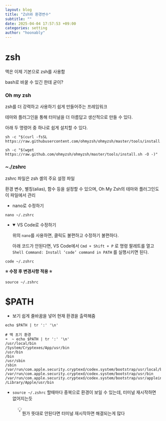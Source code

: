 ```yaml
---
layout: blog
title: "Zsh와 환경변수"
subtitle: ""
date: 2025-04-04 17:57:53 +09:00
categories: setting
author: "hoonably"
---
```

<div class="page-body"><h1 id="181451cf-7b79-80a4-a65e-eaa706a6d128" class="">zsh</h1><p id="181451cf-7b79-80c7-b713-d4d2ef1b1b4e" class="">맥은 이제 기본으로 zsh를 사용함</p><p id="181451cf-7b79-80aa-97da-fcaba62fc70b" class="">bash로 바꿀 수 있긴 한데 굳이?</p><p id="182451cf-7b79-8016-9320-ca8157ed2cd8" class="">
</p><h3 id="181451cf-7b79-80b7-8107-f67f31569355" class="">Oh my zsh</h3><p id="f33cdece-cfc2-45f3-ac45-08fbdf99ccb2" class="">zsh를 더 강력하고 사용하기 쉽게 만들어주는 프레임워크</p><p id="182451cf-7b79-80ed-819e-e544fa83abb5" class="">테마와 플러그인을 통해 터미널을 더 아름답고 생산적으로 만들 수 있다. </p><p id="182451cf-7b79-8064-8ef3-dc442d6b1da0" class="">아래 두 명령어 중 하나로 쉽게 설치할 수 있다.</p><script src="https://cdnjs.cloudflare.com/ajax/libs/prism/1.29.0/prism.min.js" integrity="sha512-7Z9J3l1+EYfeaPKcGXu3MS/7T+w19WtKQY/n+xzmw4hZhJ9tyYmcUS+4QqAlzhicE5LAfMQSF3iFTK9bQdTxXg==" crossorigin="anonymous" referrerPolicy="no-referrer"></script><link rel="stylesheet" href="https://cdnjs.cloudflare.com/ajax/libs/prism/1.29.0/themes/prism.min.css" integrity="sha512-tN7Ec6zAFaVSG3TpNAKtk4DOHNpSwKHxxrsiw4GHKESGPs5njn/0sMCUMl2svV4wo4BK/rCP7juYz+zx+l6oeQ==" crossorigin="anonymous" referrerPolicy="no-referrer"/><pre id="1a2451cf-7b79-80fd-888a-c346dc65b221" class="code"><code class="language-JavaScript">sh -c &quot;$(curl -fsSL https://raw.githubusercontent.com/ohmyzsh/ohmyzsh/master/tools/install.sh)&quot;</code></pre><script src="https://cdnjs.cloudflare.com/ajax/libs/prism/1.29.0/prism.min.js" integrity="sha512-7Z9J3l1+EYfeaPKcGXu3MS/7T+w19WtKQY/n+xzmw4hZhJ9tyYmcUS+4QqAlzhicE5LAfMQSF3iFTK9bQdTxXg==" crossorigin="anonymous" referrerPolicy="no-referrer"></script><link rel="stylesheet" href="https://cdnjs.cloudflare.com/ajax/libs/prism/1.29.0/themes/prism.min.css" integrity="sha512-tN7Ec6zAFaVSG3TpNAKtk4DOHNpSwKHxxrsiw4GHKESGPs5njn/0sMCUMl2svV4wo4BK/rCP7juYz+zx+l6oeQ==" crossorigin="anonymous" referrerPolicy="no-referrer"/><pre id="181451cf-7b79-80e1-bbb4-e69b2171cda1" class="code"><code class="language-Shell">sh -c &quot;$(wget https://raw.github.com/ohmyzsh/ohmyzsh/master/tools/install.sh -O -)&quot;</code></pre><p id="181451cf-7b79-80b6-96ad-cee632a84efb" class="">
</p><h3 id="181451cf-7b79-8093-bed1-fa92326c01ec" class="">~./zshrc</h3><p id="81bb096b-99f6-4bf5-b9d3-435efa71e915" class="">zshrc 파일은 zsh 셸의 주요 설정 파일</p><p id="182451cf-7b79-8036-b022-f36f864a9301" class="">환경 변수, 별칭(alias), 함수 등을 설정할 수 있으며, Oh My Zsh의 테마와 플러그인도 이 파일에서 관리</p><ul id="183451cf-7b79-80b6-b60a-dfa845ad8913" class="bulleted-list"><li style="list-style-type:disc">nano로 수정하기</li></ul><script src="https://cdnjs.cloudflare.com/ajax/libs/prism/1.29.0/prism.min.js" integrity="sha512-7Z9J3l1+EYfeaPKcGXu3MS/7T+w19WtKQY/n+xzmw4hZhJ9tyYmcUS+4QqAlzhicE5LAfMQSF3iFTK9bQdTxXg==" crossorigin="anonymous" referrerPolicy="no-referrer"></script><link rel="stylesheet" href="https://cdnjs.cloudflare.com/ajax/libs/prism/1.29.0/themes/prism.min.css" integrity="sha512-tN7Ec6zAFaVSG3TpNAKtk4DOHNpSwKHxxrsiw4GHKESGPs5njn/0sMCUMl2svV4wo4BK/rCP7juYz+zx+l6oeQ==" crossorigin="anonymous" referrerPolicy="no-referrer"/><pre id="183451cf-7b79-8028-acce-e8c19f8d1da5" class="code"><code class="language-Shell">nano ~/.zshrc</code></pre><ul id="183451cf-7b79-8028-bd78-e36e172e5da0" class="toggle"><li><details open=""><summary>VS Code로 수정하기</summary><p id="183451cf-7b79-8089-9905-cd5525edc1b7" class="">위의 <code>nano</code>를 사용하면, 클릭도 불편하고 수정하기 불편하다.</p><p id="183451cf-7b79-805e-bbd6-f6ca1fee52f2" class="">아래 코드가 안된다면, VS Code에서 <code>Cmd + Shift + P</code> 로 명령 팔레트를 열고 <code>Shell Command: Install ‘code’ command in PATH</code> 를 실행시키면 된다.</p></details></li></ul><script src="https://cdnjs.cloudflare.com/ajax/libs/prism/1.29.0/prism.min.js" integrity="sha512-7Z9J3l1+EYfeaPKcGXu3MS/7T+w19WtKQY/n+xzmw4hZhJ9tyYmcUS+4QqAlzhicE5LAfMQSF3iFTK9bQdTxXg==" crossorigin="anonymous" referrerPolicy="no-referrer"></script><link rel="stylesheet" href="https://cdnjs.cloudflare.com/ajax/libs/prism/1.29.0/themes/prism.min.css" integrity="sha512-tN7Ec6zAFaVSG3TpNAKtk4DOHNpSwKHxxrsiw4GHKESGPs5njn/0sMCUMl2svV4wo4BK/rCP7juYz+zx+l6oeQ==" crossorigin="anonymous" referrerPolicy="no-referrer"/><pre id="181451cf-7b79-80a4-97fc-ef77931f41f9" class="code"><code class="language-Shell">code ~/.zshrc</code></pre><p id="183451cf-7b79-8044-a9fe-f3128484cfee" class=""><strong>⭐ 수정 후 변경사항 적용 ⭐</strong></p><script src="https://cdnjs.cloudflare.com/ajax/libs/prism/1.29.0/prism.min.js" integrity="sha512-7Z9J3l1+EYfeaPKcGXu3MS/7T+w19WtKQY/n+xzmw4hZhJ9tyYmcUS+4QqAlzhicE5LAfMQSF3iFTK9bQdTxXg==" crossorigin="anonymous" referrerPolicy="no-referrer"></script><link rel="stylesheet" href="https://cdnjs.cloudflare.com/ajax/libs/prism/1.29.0/themes/prism.min.css" integrity="sha512-tN7Ec6zAFaVSG3TpNAKtk4DOHNpSwKHxxrsiw4GHKESGPs5njn/0sMCUMl2svV4wo4BK/rCP7juYz+zx+l6oeQ==" crossorigin="anonymous" referrerPolicy="no-referrer"/><pre id="183451cf-7b79-805f-9543-d9549b319832" class="code"><code class="language-Shell">source ~/.zshrc</code></pre><p id="184451cf-7b79-809f-aad4-ef7c02501130" class="">
</p><h1 id="181451cf-7b79-8086-a12d-c0d66ba19d75" class="">$PATH</h1><ul id="184451cf-7b79-804b-8a70-db0173922e4b" class="bulleted-list"><li style="list-style-type:disc">보기 쉽게 줄바꿈을 넣어 현재 환경을 출력해줌</li></ul><script src="https://cdnjs.cloudflare.com/ajax/libs/prism/1.29.0/prism.min.js" integrity="sha512-7Z9J3l1+EYfeaPKcGXu3MS/7T+w19WtKQY/n+xzmw4hZhJ9tyYmcUS+4QqAlzhicE5LAfMQSF3iFTK9bQdTxXg==" crossorigin="anonymous" referrerPolicy="no-referrer"></script><link rel="stylesheet" href="https://cdnjs.cloudflare.com/ajax/libs/prism/1.29.0/themes/prism.min.css" integrity="sha512-tN7Ec6zAFaVSG3TpNAKtk4DOHNpSwKHxxrsiw4GHKESGPs5njn/0sMCUMl2svV4wo4BK/rCP7juYz+zx+l6oeQ==" crossorigin="anonymous" referrerPolicy="no-referrer"/><pre id="184451cf-7b79-801d-a22d-e7322dbd2d19" class="code"><code class="language-Bash">echo $PATH | tr &#x27;:&#x27; &#x27;\n&#x27;</code></pre><script src="https://cdnjs.cloudflare.com/ajax/libs/prism/1.29.0/prism.min.js" integrity="sha512-7Z9J3l1+EYfeaPKcGXu3MS/7T+w19WtKQY/n+xzmw4hZhJ9tyYmcUS+4QqAlzhicE5LAfMQSF3iFTK9bQdTxXg==" crossorigin="anonymous" referrerPolicy="no-referrer"></script><link rel="stylesheet" href="https://cdnjs.cloudflare.com/ajax/libs/prism/1.29.0/themes/prism.min.css" integrity="sha512-tN7Ec6zAFaVSG3TpNAKtk4DOHNpSwKHxxrsiw4GHKESGPs5njn/0sMCUMl2svV4wo4BK/rCP7juYz+zx+l6oeQ==" crossorigin="anonymous" referrerPolicy="no-referrer"/><pre id="1a2451cf-7b79-80ef-b29d-d42a2f7eba88" class="code"><code class="language-Bash"># 맥 초기 환경
➜  ~ echo $PATH | tr &#x27;:&#x27; &#x27;\n&#x27; 
/usr/local/bin
/System/Cryptexes/App/usr/bin
/usr/bin
/bin
/usr/sbin
/sbin
/var/run/com.apple.security.cryptexd/codex.system/bootstrap/usr/local/bin
/var/run/com.apple.security.cryptexd/codex.system/bootstrap/usr/bin
/var/run/com.apple.security.cryptexd/codex.system/bootstrap/usr/appleinternal/bin
/Library/Apple/usr/bin</code></pre><ul id="184451cf-7b79-80b9-abb4-ee48525a3f95" class="bulleted-list"><li style="list-style-type:disc"><code>source ~/.zshrc</code>  할때마다 중복으로 환경이 보일 수 있는데, 터미널 재시작하면 없어지는듯</li></ul><p id="184451cf-7b79-807d-b5f7-e4f3c0615ce6" class="">
</p><p id="184451cf-7b79-8074-8bd1-c797a664e2a7" class="">
</p><figure class="block-color-orange_background callout" style="white-space:pre-wrap;display:flex" id="184451cf-7b79-80f1-ab1b-ede85f179b0d"><div style="font-size:1.5em"><span class="icon">💡</span></div><div style="width:100%"><p id="184451cf-7b79-8032-87c5-e1ec9c40490e" class="">뭔가 뜻대로 안된다면 터미널 재시작하면 해결되는게 많다</p></div></figure><p id="184451cf-7b79-803b-b383-e7c177d590ee" class="">
</p></div>